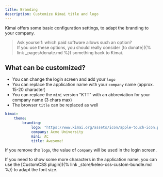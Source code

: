```yaml
---
title: Branding
description: Customize Kimai title and logo
---
```


Kimai offers some basic configuration settings, to adapt the branding to your company.

> Ask yourself: which paid software allows such an option?  
> If you use these options, you should really consider [to donate]({% link _pages/donate.md %}) something back to Kimai.

## What can be customized?

- You can change the login screen and add your `logo`
- You can replace the application name with your `company` name (approx. 15-20 character)
- You can replace the `mini` version "KTT" with an abbreviation for your company name (3 chars max)
- The browser `title` can be replaced as well

```yaml
kimai:
    theme:
        branding:
            logo: "https://www.kimai.org/assets/icon/apple-touch-icon.png"
            company: Acme University
            mini: AC
            title: Awesome!
```

If you remove the `logo`, the value of `company` will be used in the login screen.

If you need to show some more characters in the application name, you can use the [CustomCSS plugin]({% link _store/keleo-css-custom-bundle.md %}) to adapt the font size.
